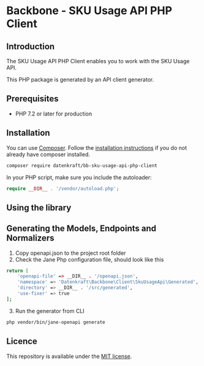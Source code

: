 # Backbone - SKU Usage API PHP Client

## Introduction

The SKU Usage API PHP Client enables you to work with the SKU Usage API.  

This PHP package is generated by an API client generator.

## Prerequisites

- PHP 7.2 or later for production

## Installation

You can use [Composer](https://getcomposer.org/). Follow the [installation instructions](https://getcomposer.org/doc/00-intro.md) if you do not already have composer installed.

~~~~ bash
composer require datenkraft/bb-sku-usage-api-php-client
~~~~

In your PHP script, make sure you include the autoloader:

~~~~ php
require __DIR__ . '/vendor/autoload.php';
~~~~

## Using the library

## Generating the Models, Endpoints and Normalizers
1. Copy openapi.json to the project root folder
2. Check the Jane Php configuration file, should look like this

~~~~ bash
return [
    'openapi-file' => __DIR__ . '/openapi.json',
    'namespace' => 'Datenkraft\Backbone\Client\SkuUsageApi\Generated',
    'directory' => __DIR__ . '/src/generated',
    'use-fixer' => true
];
~~~~
3. Run the generator from CLI
~~~~ bash
php vendor/bin/jane-openapi generate
~~~~

## Licence
This repository is available under the [MIT license](https://github.com/Adyen/adyen-php-api-library/blob/master/LICENSE).
